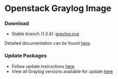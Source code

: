 Openstack Graylog Image
========================

### Download

  * Stable branch (1.3.4): [graylog.ova](https://packages.graylog2.org/releases/graylog-omnibus/qcow2/graylog-1.3.4-1.qcow2.gz)

Detailed documentation can be found [here](http://docs.graylog.org/en/latest/pages/installation/openstack.html).

### Update Packages

  * Follow update instructions [here](http://docs.graylog.org/en/1.3/pages/installation/graylog_ctl.html#upgrade-graylog)
  * View all Graylog versions available for update [here](https://packages.graylog2.org/appliances)
